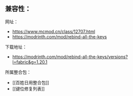 兼容性：
- 

网址：
- https://www.mcmod.cn/class/12707.html
- https://modrinth.com/mod/rebind-all-the-keys

下载地址：
- https://modrinth.com/mod/rebind-all-the-keys/versions?l=fabric&g=1.20.1

所属整合包：
- [[百姓日用整合包]]
- [[键位修复列表]]